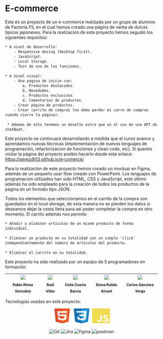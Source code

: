 # E-commerce
Este es un proyecto de un e-commerce realizado por un grupo de alumnos de Factoria F5, en el cual hemos creado una página de venta de dulces típicos japoneses. Para la realización de este proyecto hemos seguido los siguientes requisitos:
    
    * A nivel de desarrollo:
        - Responsive desing (desktop first).
        - JavaScript.
        - Local Storage.
        - Test de una de las funciones.
    
    * A nivel visual:
        - Una pagina de inicio con:
            a. Productos destacados.
            b. Novedades.
            c. Productos exclusivos.
            d. Comentarios de productos.
        - Crear página de productos.
        - Crear carrito de compras (no debo perder mi carro de compras cuando cierro la página).

     * Además de esto tenemos un desafío extra que es el uso de una API de chatBoot.

Este proyecto se continuará desarrollando a medida que el curso avance y aprendamos nuevas técnicas (implementación de nuevos lenguajes de programación, refactorizacion de funciones y clean code, etc). Si queréis visitar la página del proyecto podéis hacerlo desde este enlace: https://perezdh13.github.io/e-comerce/

Para la realización de este proyecto hemos creado un mockup en Figma, además de un pequeño user flow creado con PowerPoint. Los lenguajes de programacion utilizados han sido HTML, CSS y JavaScript, este último además ha sido empleado para la creación de todos los productos de la página en un formato tipo JSON. 

Todos los elementos que seleccionamos en el carrito de la compra son guardados en el local storage, de esta manera no se pierden los datos si deseamos dejar la cesta llena para así poder completar la compra en otro momento. El carrito además nos permite:
    
    * Añadir o eliminar artículos de un mismo producto de forma individual.
    
    * Eliminar un producto en su totalidad con un simple 'click' independientemente del número de artículos del producto.
    
    * Eliminar el carrito en su totalidad.

Este proyecto ha sido realizado por un equipo de 5 programadores en formación:


| [<img src="https://avatars.githubusercontent.com/u/120563338?v=4" width=115><br><sub>Pablo Pérez González</sub>](https://github.com/Perezdh13)| [<img src="https://avatars.githubusercontent.com/u/119669918?v=4" width=115><br><sub>Raúl Villar</sub>](https://github.com/RaulTheViking)| [<img src="https://avatars.githubusercontent.com/u/84899058?v=4" width=115><br><sub>Celia Cueria Barcia</sub>](https://github.com/celiacueria) | [<img src="https://avatars.githubusercontent.com/u/119506074?v=4" width=115><br><sub>Elena Pulido Alvaré</sub>](https://github.com/elenapulido) | [<img src="https://avatars.githubusercontent.com/u/110385073?v=4" width=115><br><sub>Carlos Sánchez Yerga</sub>](https://github.com/Holapueblodev) |
| :---: | :---: | :---: |  :---: |  :---: |



  

Tecnologías usadas en este proyecto:

<div align="center">
  <img align="center" alt="HTML" title="HTML 5" height="50" width="60" src="https://raw.githubusercontent.com/devicons/devicon/master/icons/html5/html5-original.svg">
  <img align="center" alt="CSS" title="CSS 3" height="50" width="60" src="https://raw.githubusercontent.com/devicons/devicon/master/icons/css3/css3-original.svg">
  <img align="center" alt="JavaScript" title="JavaScript" height="50" width="60" src="https://raw.githubusercontent.com/devicons/devicon/master/icons/javascript/javascript-plain.svg">
<br><br>
  <img align="center" alt="Git" title="Git" height="50" width="80" src="https://blog.facialix.com/wp-content/uploads/2021/04/git-github-cero-facialix.jpg">
  <img align="center" alt="Jira" title="Jira" height="50" width="100" src="https://logos-marcas.com/wp-content/uploads/2021/03/Jira-Simbolo.png">
  <img align="center" alt="figma" title="figma" height="50" width="80" src="https://www.protocol.com/media-library/figma-logo.png?id=29208385&width=1200&height=600&coordinates=0%2C60%2C0%2C60">
  <img align="center" alt="postman" title="postman" height="50" width="80" src="https://images.squarespace-cdn.com/content/v1/57c649658419c2380d1947be/1534825375055-OA4431YN1BZ93RTAEIZF/postman-tile.png?format=1500w">
</div>


